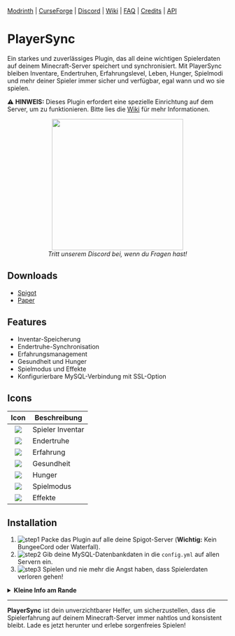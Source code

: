 [Modrinth](https://modrinth.com/mod/playersync) |
[CurseForge](https://legacy.curseforge.com/minecraft/mc-mods/playersync) |
[Discord](https://discord.gg/playersync) |
[Wiki](https://modrepo.de/minecraft/playersync/wiki) |
[FAQ](https://modrepo.de/minecraft/playersync/faq) |
[Credits](https://modrepo.de/minecraft/playersync/credits) |
[API](https://modrepo.de/minecraft/playersync/api)

# PlayerSync

Ein starkes und zuverlässiges Plugin, das all deine wichtigen Spielerdaten auf deinem Minecraft-Server speichert und synchronisiert. Mit PlayerSync bleiben Inventare, Endertruhen, Erfahrungslevel, Leben, Hunger, Spielmodi und mehr deiner Spieler immer sicher und verfügbar, egal wann und wo sie spielen.

:warning: **HINWEIS:** Dieses Plugin erfordert eine spezielle Einrichtung auf dem Server, um zu funktionieren. Bitte lies die [Wiki](https://modrepo.de/minecraft/playersync/wiki/setup) für mehr Informationen.

<p align="center">
    <a href="https://discord.gg/playersync">
        <img src="https://i.imgur.com/JgDt1Fl.png" width="300">
    </a>
    <br/>
    <i>Tritt unserem Discord bei, wenn du Fragen hast!</i>
</p>

## Downloads

- [Spigot](https://modrinth.com/plugin/playersync/versions?l=spigot)
- [Paper](https://modrinth.com/plugin/playersync/versions?l=paper)

## Features

- Inventar-Speicherung
- Endertruhe-Synchronisation
- Erfahrungsmanagement
- Gesundheit und Hunger
- Spielmodus und Effekte
- Konfigurierbare MySQL-Verbindung mit SSL-Option

## Icons

|                Icon                 | Beschreibung                                           |
|:-----------------------------------:|-------------------------------------------------------|
| ![](https://i.imgur.com/FZD3ohs.png) | Spieler Inventar                                       |
| ![](https://i.imgur.com/BJt2YAL.png) | Endertruhe                                             |
| ![](https://i.imgur.com/lmN6ydy.png) | Erfahrung                                              |
| ![](https://i.imgur.com/Felj73b.png) | Gesundheit                                             |
| ![](https://i.imgur.com/dI3pfmA.png) | Hunger                                                 |
| ![](https://i.imgur.com/MZRBqra.png) | Spielmodus                                             |
| ![](https://i.imgur.com/Lv3K6tC.png) | Effekte                                                |

## Installation

1. ![step1](https://via.placeholder.com/15) Packe das Plugin auf alle deine Spigot-Server (**Wichtig:** Kein BungeeCord oder Waterfall).
2. ![step2](https://via.placeholder.com/15) Gib deine MySQL-Datenbankdaten in die `config.yml` auf allen Servern ein.
3. ![step3](https://via.placeholder.com/15) Spielen und nie mehr die Angst haben, dass Spielerdaten verloren gehen!

<details>
  <summary><strong>Kleine Info am Rande</strong></summary>
  <p>Theoretisch könntest du das Plugin auf alle möglichen Server packen, auch auf welche, die nicht in deinem Netzwerk sind, und du hättest trotzdem überall deinen Spielstand.</p>
</details>

---

**PlayerSync** ist dein unverzichtbarer Helfer, um sicherzustellen, dass die Spielerfahrung auf deinem Minecraft-Server immer nahtlos und konsistent bleibt. Lade es jetzt herunter und erlebe sorgenfreies Spielen!
